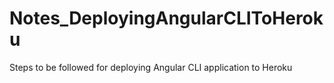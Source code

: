 # Notes_DeployingAngularCLIToHeroku
Steps to be followed for deploying Angular CLI application to Heroku
